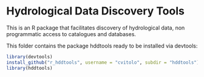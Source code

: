 Hydrological Data Discovery Tools
==========

This is an R package that facilitates discovery of hydrological data, non programmatic access to catalogues and databases. 

This folder contains the package hddtools ready to be installed via devtools:

```R
library(devtools)
install_github("r_hddtools", username = "cvitolo", subdir = "hddtools")
library(hddtools)
```

